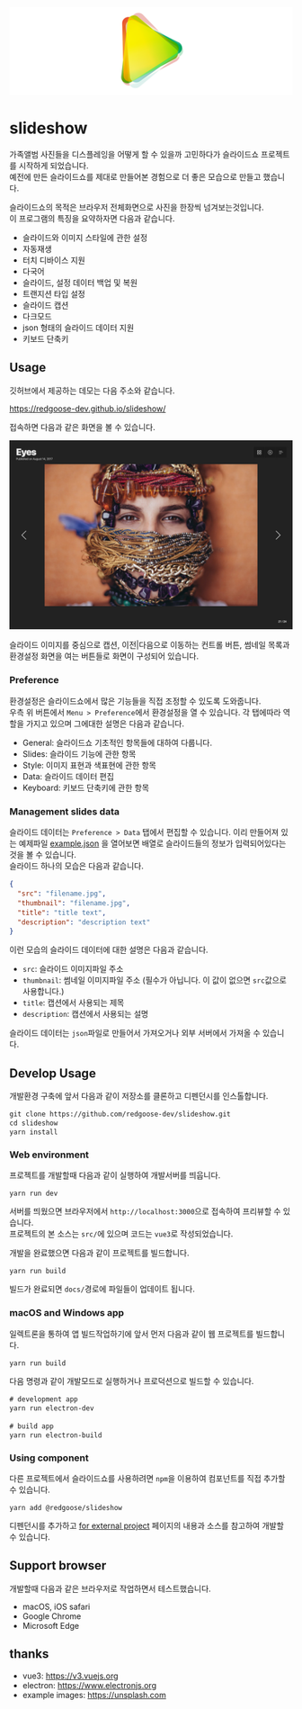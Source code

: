 ![SLIDESHOW](https://raw.githubusercontent.com/redgoose-dev/slideshow/main/resource/github/app-icon.png)

# slideshow

가족앨범 사진들을 디스플레잉을 어떻게 할 수 있을까 고민하다가 슬라이드쇼 프로젝트를 시작하게 되었습니다.  
예전에 만든 슬라이드쇼를 제대로 만들어본 경험으로 더 좋은 모습으로 만들고 했습니다.

슬라이드쇼의 목적은 브라우저 전체화면으로 사진을 한장씩 넘겨보는것입니다.  
이 프로그램의 특징을 요약하자면 다음과 같습니다.

- 슬라이드와 이미지 스타일에 관한 설정
- 자동재생
- 터치 디바이스 지원
- 다국어
- 슬라이드, 설정 데이터 백업 및 복원
- 트랜지션 타입 설정
- 슬라이드 캡션
- 다크모드
- json 형태의 슬라이드 데이터 지원
- 키보드 단축키


## Usage

깃허브에서 제공하는 데모는 다음 주소와 같습니다.

https://redgoose-dev.github.io/slideshow/

접속하면 다음과 같은 화면을 볼 수 있습니다.

![screen](https://raw.githubusercontent.com/redgoose-dev/slideshow/main/resource/github/screen.jpg)

슬라이드 이미지를 중심으로 캡션, 이전|다음으로 이동하는 컨트롤 버튼, 썸네일 목록과 환경설정 화면을 여는 버튼들로 화면이 구성되어 있습니다.

### Preference

환경설정은 슬라이드쇼에서 많은 기능들을 직접 조정할 수 있도록 도와줍니다.  
우측 위 버튼에서 `Menu > Preference`에서 환경설정을 열 수 있습니다. 각 탭에따라 역할을 가지고 있으며 그에대한 설명은 다음과 같습니다.

- General: 슬라이드쇼 기초적인 항목들에 대하여 다룹니다.
- Slides: 슬라이드 기능에 관한 항목
- Style: 이미지 표현과 색표현에 관한 항목
- Data: 슬라이드 데이터 편집
- Keyboard: 키보드 단축키에 관한 항목

### Management slides data

슬라이드 데이터는 `Preference > Data` 탭에서 편집할 수 있습니다. 이리 만들어져 있는 예제파일 [example.json](https://github.com/redgoose-dev/slideshow/blob/main/src/example.json) 을 열어보면 배열로 슬라이드들의 정보가 입력되어있다는것을 볼 수 있습니다.  
슬라이드 하나의 모습은 다음과 같습니다.

```json
{
  "src": "filename.jpg",
  "thumbnail": "filename.jpg",
  "title": "title text",
  "description": "description text"
}
```

이런 모습의 슬라이드 데이터에 대한 설명은 다음과 같습니다.

- `src`: 슬라이드 이미지파일 주소
- `thumbnail`: 썸네일 이미지파일 주소 (필수가 아닙니다. 이 값이 없으면 `src`값으로 사용합니다.)
- `title`: 캡션에서 사용되는 제목
- `description`: 캡션에서 사용되는 설명

슬라이드 데이터는 `json`파일로 만들어서 가져오거나 외부 서버에서 가져올 수 있습니다.


## Develop Usage

개발환경 구축에 앞서 다음과 같이 저장소를 클론하고 디펜던시를 인스톨합니다.

```shell
git clone https://github.com/redgoose-dev/slideshow.git
cd slideshow
yarn install
```

### Web environment

프로젝트를 개발할때 다음과 같이 실행하여 개발서버를 띄웁니다.

```shell
yarn run dev
```

서버를 띄웠으면 브라우저에서 `http://localhost:3000`으로 접속하여 프리뷰할 수 있습니다.  
프로젝트의 본 소스는 `src/`에 있으며 코드는 `vue3`로 작성되었습니다.

개발을 완료했으면 다음과 같이 프로젝트를 빌드합니다.

```shell
yarn run build
```

빌드가 완료되면 `docs/`경로에 파일들이 업데이트 됩니다.

### macOS and Windows app

일렉트론을 통하여 앱 빌드작업하기에 앞서 먼저 다음과 같이 웹 프로젝트를 빌드합니다.

```shell
yarn run build
```

다음 명령과 같이 개발모드로 실행하거나 프로덕션으로 빌드할 수 있습니다.

```shell
# development app
yarn run electron-dev

# build app
yarn run electron-build
```

### Using component

다른 프로젝트에서 슬라이드쇼를 사용하려면 `npm`을 이용하여 컴포넌트를 직접 추가할 수 있습니다.

```shell
yarn add @redgoose/slideshow
```

디펜던시를 추가하고 [for external project](https://github.com/redgoose-dev/slideshow/tree/main/src/external) 페이지의 내용과 소스를 참고하여 개발할 수 있습니다.


## Support browser

개발할때 다음과 같은 브라우저로 작업하면서 테스트했습니다.

- macOS, iOS safari
- Google Chrome
- Microsoft Edge


## thanks

- vue3: https://v3.vuejs.org
- electron: https://www.electronjs.org
- example images: https://unsplash.com
